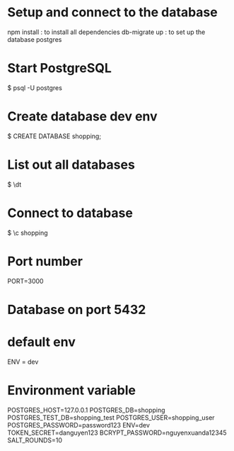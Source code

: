 # Setup and connect to the database
npm install : to install all dependencies 
db-migrate up : to set up the database postgres

# Start PostgreSQL
$ psql -U postgres

# Create database dev env
$ CREATE DATABASE shopping;

# List out all databases
$ \dt

# Connect to database
$ \c shopping

# Port number
PORT=3000

# Database on port 5432

# default env
ENV = dev

# Environment variable
POSTGRES_HOST=127.0.0.1
POSTGRES_DB=shopping
POSTGRES_TEST_DB=shopping_test
POSTGRES_USER=shopping_user
POSTGRES_PASSWORD=password123
ENV=dev
TOKEN_SECRET=danguyen123
BCRYPT_PASSWORD=nguyenxuanda12345
SALT_ROUNDS=10